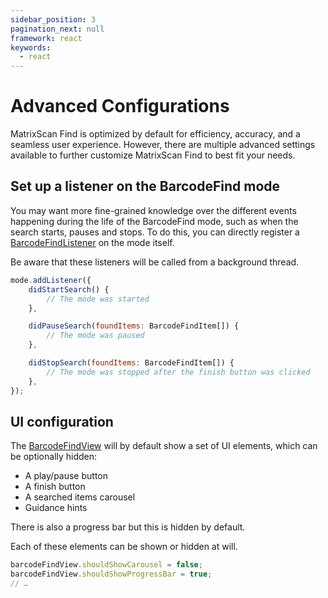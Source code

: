 ```yaml
---
sidebar_position: 3
pagination_next: null
framework: react
keywords:
  - react
---
```


# Advanced Configurations

MatrixScan Find is optimized by default for efficiency, accuracy, and a seamless user experience. However, there are multiple advanced settings available to further customize MatrixScan Find to best fit your needs.

## Set up a listener on the BarcodeFind mode

You may want more fine-grained knowledge over the different events happening during the life of the BarcodeFind mode, such as when the search starts, pauses and stops. To do this, you can directly register a [BarcodeFindListener](https://docs.scandit.com/data-capture-sdk/react-native/barcode-capture/api/barcode-find-listener.html#interface-scandit.datacapture.barcode.find.IBarcodeFindListener) on the mode itself.

Be aware that these listeners will be called from a background thread.

```js
mode.addListener({
	didStartSearch() {
		// The mode was started
	},

	didPauseSearch(foundItems: BarcodeFindItem[]) {
		// The mode was paused
	},

	didStopSearch(foundItems: BarcodeFindItem[]) {
		// The mode was stopped after the finish button was clicked
	},
});
```

## UI configuration

The [BarcodeFindView](https://docs.scandit.com/data-capture-sdk/react-native/barcode-capture/api/ui/barcode-find-view.html#class-scandit.datacapture.barcode.find.ui.BarcodeFindView) will by default show a set of UI elements, which can be optionally hidden:

- A play/pause button
- A finish button
- A searched items carousel
- Guidance hints

There is also a progress bar but this is hidden by default.

Each of these elements can be shown or hidden at will.

```js
barcodeFindView.shouldShowCarousel = false;
barcodeFindView.shouldShowProgressBar = true;
// …
```
